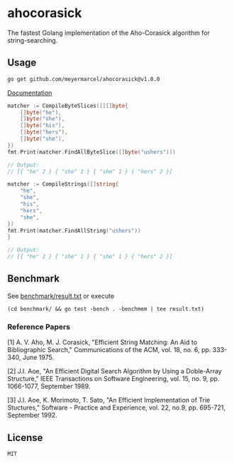 # ahocorasick

The fastest Golang implementation of the Aho-Corasick algorithm for string-searching.

## Usage

```bash
go get github.com/meyermarcel/ahocorasick@v1.0.0
```

[Documentation](https://godoc.org/github.com/meyermarcel/ahocorasick)

```go
matcher := CompileByteSlices([][]byte{
	[]byte("he"),
	[]byte("she"),
	[]byte("his"),
	[]byte("hers"),
	[]byte("she"),
})
fmt.Print(matcher.FindAllByteSlice([]byte("ushers")))

// Output:
// [{ "he" 2 } { "she" 1 } { "she" 1 } { "hers" 2 }]
```

```go
matcher := CompileStrings([]string{
	"he",
	"she",
	"his",
	"hers",
	"she",
})
fmt.Print(matcher.FindAllString("ushers"))
}

// Output:
// [{ "he" 2 } { "she" 1 } { "she" 1 } { "hers" 2 }]
```

## Benchmark

See [benchmark/result.txt](benchmark/result.txt) or execute

```
(cd benchmark/ && go test -bench . -benchmem | tee result.txt)
```

### Reference Papers

[1] A. V. Aho, M. J. Corasick, "Efficient String Matching: An Aid to Bibliographic Search," Communications of the ACM, vol. 18, no. 6, pp. 333-340, June 1975.

[2] J.I. Aoe, "An Efficient Digital Search Algorithm by Using a Doble-Array Structure," IEEE Transactions on Software Engineering, vol. 15, no. 9, pp. 1066-1077, September 1989.

[3] J.I. Aoe, K. Morimoto, T. Sato, "An Efficient Implementation of Trie Stuctures," Software - Practice and Experience, vol. 22, no.9, pp. 695-721, September 1992.

## License

`MIT`
